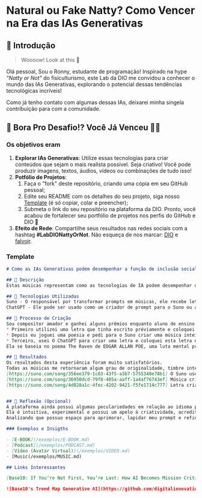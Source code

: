 # Natural ou Fake Natty? Como Vencer na Era das IAs Generativas

## 🚀 Introdução

> Woooow! Look at this 👀

Olá pessoal, Sou o Ronny, estudante de programação! Inspirado na hype _"Natty or Not"_ do fisiculturismo, este Lab da DIO me convidou a conhecer o mundo das IAs Generativas, explorando o potencial dessas tendências tecnológicas incríveis! 

Como já tenho contato com algumas dessas IAs, deixarei minha singela contribuição para com a comunidade.

## 🎯 Bora Pro Desafio!? Você Já Venceu 💪🤓

### Os objetivos eram

1. **Explorar IAs Generativas**: Utilize essas tecnologias para criar conteúdos que sejam o mais realista possível. Seja criativo! Você pode produzir imagens, textos, áudios, vídeos ou combinações de tudo isso!
1. **Potfólio de Projetos**:
    1. Faça o "fork" deste repositório, criando uma cópia em seu GitHub pessoal;
    2. Edite seu README com os detalhes do seu projeto, siga nosso [Template](#template) (é só copiar, colar e preencher);
    3. Submeta o link do seu repositório na plataforma da DIO. Pronto, você acabou de fortalecer seu portfólio de projetos nos perfis do GitHub e DIO 🚀
1. **Efeito de Rede**: Compartilhe seus resultados nas redes sociais com a hashtag **#LabDIONattyOrNot**. Não esqueça de nos marcar: [DIO](https://www.linkedin.com/school/dio-makethechange) e [falvojr](https://www.linkedin.com/in/falvojr).

### Template

```markdown
# Como as IAs Generativas podem desempenhar a função de inclusão social. 🎼

## 📒 Descrição
Estas músicas representam como as tecnologias de IA podem desempenhar um função social importante e disruptiva no contexto musical.

## 🤖 Tecnologias Utilizadas
Suno - O responsável por transformar prompts em músicas, ele recebe letras inteiras, recebe arquivo de voz, entrega músicas com estilos musicais já consagrados.
ChatGPT - Ele pode ser usado como um criador de prompt para o Suno ou até mesmo criar a própria música com características solicitadas à ele.

## 🧐 Processo de Criação
Sou compositor amador e ganhei alguns prêmios enquanto aluno de ensino médio por criar canções e poesias, então utilizei três métodos distintos para criar composições no Suno.
* Primeiro utilizei uma letra que tinha escrito préviamente e coloquei os estilos e características que queria na música.
* Depois eu joguei uma poesia e pedi para o Suno criar uma música inteira em cima daquela poesia.
* Terceiro, usei O ChatGPT para criar uma letra e coloquei esta letra no Suno para ele criar com ela uma canção.
Ela se baseia no poema The Raven de EDGAR ALLAN POE, uma luta mental provocada pela perca de um grande amor.

## 🚀 Resultados
Os resultados desta experiência foram muito satisfatórios.
Todas as músicas me retornaram algum grau de originalidade, timbre interessante e praticamente qualquer gosto musical, pode ser satisfeito por essa IA.
[https://suno.com/song/356ee379-1c83-43f5-a3b7-5755348e78b1] O Suno usou a mimha poesia para criar esta música.
[https://suno.com/song/36950dcd-79f8-405a-aaff-1a4af76743ef] Música criada em co-produção com o ChatGPT. Escrevi partes e ele escreveu um complemento.
[https://suno.com/song/4d828a1c-4fec-4202-9421-f5fe1714c777] Letra criada inteiramente por mim e desenvolvida pelo Suno.


## 💭 Reflexão (Opcional)
A plataforma ainda possui algumas peculariedades em relação ao idioma pt-br, porém é uma ferramenta incrível caso a pessoa entenda a língua inglesa.
Ela é intuitiva, experimental e possui um apelo à criatividade, acredito que seja um bom jeito de incentivar a criativade de um programador, independente de seu nível de skill. 
Analizando que possuo espaço para aprimorar, lapidar meu prompt e refinar alguns estilos, deixarei a música pretendida mais próxima do meu desejo final.

### Exemplos e Insigths

- [E-BOOK](/exemplos/E-BOOK.md)
- [Podcast](/exemplos/PODCAST.md)
- [Vídeo (Avatar Virtual)](/exemplos/VIDEO.md)
- [Music(/exemplos/MUSIC.md)

## Links Interessantes

[Base10: If You’re Not First, You’re Last: How AI Becomes Mission Critical](https://base10.vc/post/generative-ai-mission-critical/)

![Base10's Trend Map Generative AI](https://github.com/digitalinnovationone/lab-natty-or-not/assets/730492/f4df26e8-f8f7-4419-8252-c69d73ea930c)
